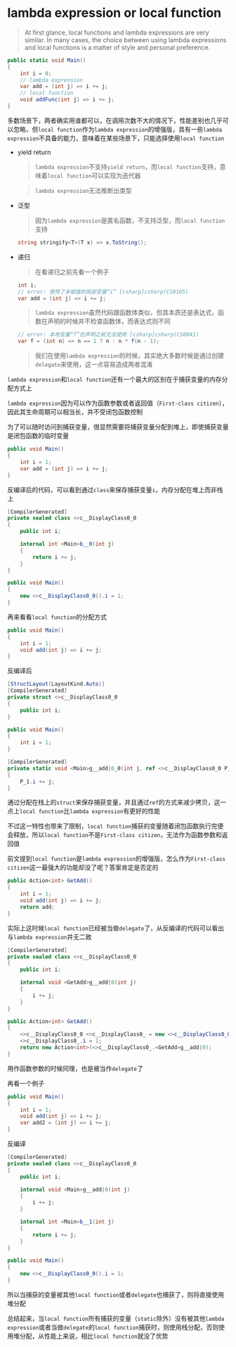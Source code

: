 # lambda expression or local function

> At first glance, local functions and lambda expressions are very similar. In many cases, the choice between using lambda expressions and local functions is a matter of style and personal preference.

```c#
public static void Main()
{
    int i = 0;
    // lambda expression
    var add = (int j) => i += j;
    // local function
    void addFunc(int j) => i += j;
}
```

多数场景下，两者确实用谁都可以，在调用次数不大的情况下，性能差别也几乎可以忽略，但`local function`作为`lambda expression`的增强版，具有一些`lambda expression`不具备的能力，意味着在某些场景下，只能选择使用`local function`

* yield return
    > `lambda expression`不支持`yield return`，而`local function`支持，意味着`local function`可以实现为迭代器

    > `lambda expression`无法推断出类型
* 泛型
    > 因为`lambda expression`是匿名函数，不支持泛型，而`local function`支持
    ```c#
    string stringify<T>(T x) => x.ToString();
    ```
* 递归
    > 在看递归之前先看一个例子
    ```c#
    int i;
    // error: 使用了未赋值的局部变量“i” [csharp]csharp(CS0165)
    var add = (int j) => i += j;
    ```

    > `lambda expression`虽然代码跟函数体类似，但其本质还是表达式，函数在声明的时候并不检查函数体，而表达式则不同
    ```c#
    // error: 本地变量“f”在声明之前无法使用 [csharp]csharp(CS0841)
    var f = (int n) => n == 1 ? n : n * f(n - 1);
    ```

    > 我们在使用`lambda expression`的时候，其实绝大多数时候是通过创建`delegate`来使用，这一点容易造成两者混淆

`lambda expression`和`local function`还有一个最大的区别在于捕获变量的内存分配方式上

`lambda expression`因为可以作为函数参数或者返回值（`First-class citizen`），因此其生命周期可以相当长，并不受闭包函数控制

为了可以随时访问到捕获变量，很显然需要将捕获变量分配到堆上，即使捕获变量是闭包函数的临时变量
```c#
public void Main()
{
    int i = 1;
    var add = (int j) => i += j;
}
```
反编译后的代码，可以看到通过`class`来保存捕获变量`i`，内存分配在堆上而非栈上
```c#
[CompilerGenerated]
private sealed class <>c__DisplayClass0_0
{
    public int i;

    internal int <Main>b__0(int j)
    {
        return i += j;
    }
}

public void Main()
{
    new <>c__DisplayClass0_0().i = 1;
}
```

再来看看`local function`的分配方式
```c#
public void Main()
{
    int i = 1;
    void add(int j) => i += j;
}
```
反编译后
```c#
[StructLayout(LayoutKind.Auto)]
[CompilerGenerated]
private struct <>c__DisplayClass0_0
{
    public int i;
}

public void Main()
{
    int i = 1;
}

[CompilerGenerated]
private static void <Main>g__add|0_0(int j, ref <>c__DisplayClass0_0 P_1)
{
    P_1.i += j;
}
```
通过分配在栈上的`struct`来保存捕获变量，并且通过`ref`的方式来减少拷贝，这一点上`local function`比`lambda expression`有更好的性能

不过这一特性也带来了限制，`local function`捕获的变量随着闭包函数执行完便会释放，所以`local function`不是`First-class citizen`，无法作为函数参数和返回值

前文提到`local function`是`lambda expression`的增强版，怎么作为`First-class citizen`这一最强大的功能却没了呢？答案肯定是否定的
```c#
public Action<int> GetAdd()
{
    int i = 1;
    void add(int j) => i += j;
    return add;
}
```
实际上这时候`local function`已经被当做`delegate`了，从反编译的代码可以看出与`lambda expression`并无二致
```c#
[CompilerGenerated]
private sealed class <>c__DisplayClass0_0
{
    public int i;

    internal void <GetAdd>g__add|0(int j)
    {
        i += j;
    }
}

public Action<int> GetAdd()
{
    <>c__DisplayClass0_0 <>c__DisplayClass0_ = new <>c__DisplayClass0_0();
    <>c__DisplayClass0_.i = 1;
    return new Action<int>(<>c__DisplayClass0_.<GetAdd>g__add|0);
}
```
用作函数参数的时候同理，也是被当作`delegate`了

再看一个例子
```c#
public void Main()
{
    int i = 1;
    void add(int j) => i += j;
    var add2 = (int j) => i += j;
}
```
反编译
```c#
[CompilerGenerated]
private sealed class <>c__DisplayClass0_0
{
    public int i;

    internal void <Main>g__add|0(int j)
    {
        i += j;
    }

    internal int <Main>b__1(int j)
    {
        return i += j;
    }
}

public void Main()
{
    new <>c__DisplayClass0_0().i = 1;
}
```
所以当捕获的变量被其他`local function`或者`delegate`也捕获了，则将直接使用堆分配

总结起来，当`local function`所有捕获的变量（`static`除外）没有被其他`lambda expression`或者当做`delegate`的`local function`捕获时，则使用栈分配，否则使用堆分配，从性能上来说，相比`local function`就没了优势
